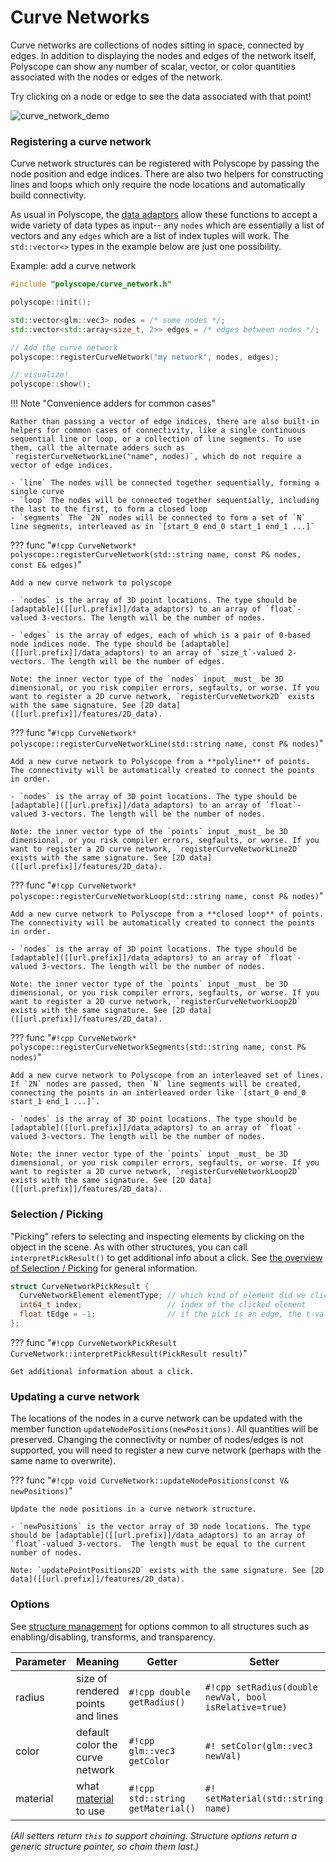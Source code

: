 # Curve Networks

Curve networks are collections of nodes sitting in space, connected by edges. In addition to displaying the nodes and edges of the network itself, Polyscope can show any number of scalar, vector, or color quantities associated with the nodes or edges of the network.

Try clicking on a node or edge to see the data associated with that point!

![curve_network_demo](../../media/curve_network_demo.gif)

### Registering a curve network

Curve network structures can be registered with Polyscope by passing the node position and edge indices. There are also two helpers for constructing lines and loops which only require the node locations and automatically build connectivity.

As usual in Polyscope, the [data adaptors]([[url.prefix]]/data_adaptors) allow these functions to accept a wide variety of data types as input-- any `nodes` which are essentially a list of vectors and any `edges` which are a list of index tuples will work. The `std::vector<>` types in the example below are just one possibility.

Example: add a curve network
```cpp
#include "polyscope/curve_network.h"

polyscope::init();

std::vector<glm::vec3> nodes = /* some nodes */;
std::vector<std::array<size_t, 2>> edges = /* edges between nodes */;

// Add the curve network
polyscope::registerCurveNetwork("my network", nodes, edges);

// visualize!
polyscope::show();
```

!!! Note  "Convenience adders for common cases"

    Rather than passing a vector of edge indices, there are also built-in helpers for common cases of connectivity, like a single continuous sequential line or loop, or a collection of line segments. To use them, call the alternate adders such as `registerCurveNetworkLine("name", nodes)`, which do not require a vector of edge indices.

    - `line` The nodes will be connected together sequentially, forming a single curve
    - `loop` The nodes will be connected together sequentially, including the last to the first, to form a closed loop
    - `segments` The `2N` nodes will be connected to form a set of `N` line segments, interleaved as in `[start_0 end_0 start_1 end_1 ...]`


??? func "`#!cpp CurveNetwork* polyscope::registerCurveNetwork(std::string name, const P& nodes, const E& edges)`"

    Add a new curve network to polyscope

    - `nodes` is the array of 3D point locations. The type should be [adaptable]([[url.prefix]]/data_adaptors) to an array of `float`-valued 3-vectors. The length will be the number of nodes.

    - `edges` is the array of edges, each of which is a pair of 0-based node indices node. The type should be [adaptable]([[url.prefix]]/data_adaptors) to an array of `size_t`-valued 2-vectors. The length will be the number of edges.

    Note: the inner vector type of the `nodes` input _must_ be 3D dimensional, or you risk compiler errors, segfaults, or worse. If you want to register a 2D curve network, `registerCurveNetwork2D` exists with the same signature. See [2D data]([[url.prefix]]/features/2D_data).

??? func "`#!cpp CurveNetwork* polyscope::registerCurveNetworkLine(std::string name, const P& nodes)`"

    Add a new curve network to Polyscope from a **polyline** of points. The connectivity will be automatically created to connect the points in order.

    - `nodes` is the array of 3D point locations. The type should be [adaptable]([[url.prefix]]/data_adaptors) to an array of `float`-valued 3-vectors. The length will be the number of nodes.

    Note: the inner vector type of the `points` input _must_ be 3D dimensional, or you risk compiler errors, segfaults, or worse. If you want to register a 2D curve network, `registerCurveNetworkLine2D` exists with the same signature. See [2D data]([[url.prefix]]/features/2D_data).


??? func "`#!cpp CurveNetwork* polyscope::registerCurveNetworkLoop(std::string name, const P& nodes)`"

    Add a new curve network to Polyscope from a **closed loop** of points. The connectivity will be automatically created to connect the points in order.

    - `nodes` is the array of 3D point locations. The type should be [adaptable]([[url.prefix]]/data_adaptors) to an array of `float`-valued 3-vectors. The length will be the number of nodes.

    Note: the inner vector type of the `points` input _must_ be 3D dimensional, or you risk compiler errors, segfaults, or worse. If you want to register a 2D curve network, `registerCurveNetworkLoop2D` exists with the same signature. See [2D data]([[url.prefix]]/features/2D_data).

??? func "`#!cpp CurveNetwork* polyscope::registerCurveNetworkSegments(std::string name, const P& nodes)`"

    Add a new curve network to Polyscope from an interleaved set of lines. If `2N` nodes are passed, then `N` line segments will be created, connecting the points in an interleaved order like `[start_0 end_0 start_1 end_1 ...]`.

    - `nodes` is the array of 3D point locations. The type should be [adaptable]([[url.prefix]]/data_adaptors) to an array of `float`-valued 3-vectors. The length will be the number of nodes.

    Note: the inner vector type of the `points` input _must_ be 3D dimensional, or you risk compiler errors, segfaults, or worse. If you want to register a 2D curve network, `registerCurveNetworkLoop2D` exists with the same signature. See [2D data]([[url.prefix]]/features/2D_data).

### Selection / Picking

"Picking" refers to selecting and inspecting elements by clicking on the object in the scene.  As with other structures, you can call `interpretPickResult()` to get additional info about a click. See [the overview of Selection / Picking]([[url.prefix]]/basics/interactive_UIs_and_animation/#selection-picking) for general information.

```cpp
struct CurveNetworkPickResult {
  CurveNetworkElement elementType; // which kind of element did we click (enum values: {NODE, EDGE})
  int64_t index;                   // index of the clicked element
  float tEdge = -1;                // if the pick is an edge, the t-value in [0,1] along the edge
};
```

??? func "`#!cpp CurveNetworkPickResult CurveNetwork::interpretPickResult(PickResult result)`"

    Get additional information about a click.

### Updating a curve network

The locations of the nodes in a curve network can be updated with the member function `updateNodePositions(newPositions)`. All quantities will be preserved. Changing the connectivity or number of nodes/edges is not supported, you will need to register a new curve network (perhaps with the same name to overwrite).


??? func "`#!cpp void CurveNetwork::updateNodePositions(const V& newPositions)`"

    Update the node positions in a curve network structure.

    - `newPositions` is the vector array of 3D node locations. The type should be [adaptable]([[url.prefix]]/data_adaptors) to an array of `float`-valued 3-vectors.  The length must be equal to the current number of nodes.

    Note: `updatePointPositions2D` exists with the same signature. See [2D data]([[url.prefix]]/features/2D_data).


### Options

See [structure management]([[url.prefix]]/structures/structure_management/#structure-options) for options common to all structures such as enabling/disabling, transforms, and transparency.

**Parameter** | **Meaning** | **Getter** | **Setter** | **Persistent?**
--- | --- | --- | --- | ---
radius | size of rendered points and lines | `#!cpp double getRadius()` | `#!cpp setRadius(double newVal, bool isRelative=true)` | [yes]([[url.prefix]]/basics/parameters/#persistent-values) |
color | default color the curve network | `#!cpp glm::vec3 getColor` | `#! setColor(glm::vec3 newVal)` | [yes]([[url.prefix]]/basics/parameters/#persistent-values) |
material | what [material]([[url.prefix]]/features/materials) to use | `#!cpp std::string getMaterial()` | `#! setMaterial(std::string name)` | [yes]([[url.prefix]]/basics/parameters/#persistent-values) |

_(All setters return `this` to support chaining. Structure options return a generic structure pointer, so chain them last.)_
